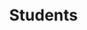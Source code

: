 ---
breadcrumb: <div id="breadcrumb"><a href="index.html">Home</a> <span class="breadcrumb_spacer">&gt;</span>
  <a href="alumni.html">Alumni Association</a> <span class="breadcrumb_spacer">&gt;</span>
  <a href="departments-2.html">Departments and Courses</a> <span class="breadcrumb_spacer">&gt;</span>
  <a href="geology_dep-1.html">Department of Geology</a> <span class="breadcrumb_spacer">&gt;</span>
  <strong>Students</strong></div>
headerimage: <img alt="" height="105" src="assets/2006/images/banners/departments.jpg" width="472"/>
html_title: Students
layout: 2006_default
left_title:
- <img alt="Dpt. of" border="0" height="33" src="assets/2006/content/gt/fcb6421c7c62628408190d4ca84029e5.png"
  title="Dpt. of" width="98"/>
- <img alt="Geology" border="0" height="33" src="assets/2006/content/gt/fde9df1416648edbb1d1509cd3471e82.png"
  title="Geology" width="122"/>
old_website: true
permalink: /students-6.html
published: true
subnav:
- <li class="sub_no sub_first"><a href="geology_dep.html" title="About">About</a></li>
- <li class="sub_no"><a href="129.0.0.1.0.0.html" title="Faculty">Faculty</a></li>
- <li class="sub_no"><a href="130.0.0.1.0.0.html" title="Courses">Courses</a></li>
- <li class="sub_no"><a href="131.0.0.1.0.0.html" title="Students">Students</a></li>
title: Students
---
